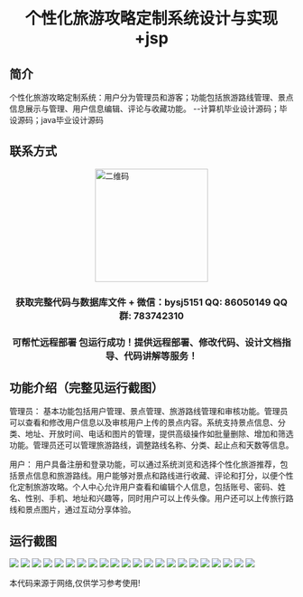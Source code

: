 <p><h1 align="center">个性化旅游攻略定制系统设计与实现+jsp</h1></p>

## 简介
个性化旅游攻略定制系统：用户分为管理员和游客；功能包括旅游路线管理、景点信息展示与管理、用户信息编辑、评论与收藏功能。    --计算机毕业设计源码；毕设源码；java毕业设计源码


## 联系方式
<img src="https://bs-1329754181.cos.ap-shanghai.myqcloud.com/wx.jpg" alt="二维码" style="display: block; margin: 0 auto;" width="200px">
<p><h3 align="center">获取完整代码与数据库文件 + 微信：bysj5151 QQ: 86050149 QQ群: 783742310</h3></p>
<p><h3 align="center">可帮忙远程部署 包运行成功！提供远程部署、修改代码、设计文档指导、代码讲解等服务！</h3></p>

## 功能介绍（完整见运行截图）
管理员： 基本功能包括用户管理、景点管理、旅游路线管理和审核功能。管理员可以查看和修改用户信息以及审核用户上传的景点内容。系统支持景点信息、分类、地址、开放时间、电话和图片的管理，提供高级操作如批量删除、增加和筛选功能。管理员还可以管理旅游路线，调整路线名称、分类、起止点和天数等信息。

用户： 用户具备注册和登录功能，可以通过系统浏览和选择个性化旅游推荐，包括景点信息和旅游路线。用户能够对景点和路线进行收藏、评论和打分，以便个性化定制旅游攻略。个人中心允许用户查看和编辑个人信息，包括账号、密码、姓名、性别、手机、地址和兴趣等，同时用户可以上传头像。用户还可以上传旅行路线和景点图片，通过互动分享体验。


## 运行截图
![](https://bs-1329754181.cos.ap-shanghai.myqcloud.com/ssm/PersonalizedTravelGuideCustomizationSystem/img/001.jpg)
![](https://bs-1329754181.cos.ap-shanghai.myqcloud.com/ssm/PersonalizedTravelGuideCustomizationSystem/img/002.jpg)
![](https://bs-1329754181.cos.ap-shanghai.myqcloud.com/ssm/PersonalizedTravelGuideCustomizationSystem/img/003.jpg)
![](https://bs-1329754181.cos.ap-shanghai.myqcloud.com/ssm/PersonalizedTravelGuideCustomizationSystem/img/004.jpg)
![](https://bs-1329754181.cos.ap-shanghai.myqcloud.com/ssm/PersonalizedTravelGuideCustomizationSystem/img/005.jpg)
![](https://bs-1329754181.cos.ap-shanghai.myqcloud.com/ssm/PersonalizedTravelGuideCustomizationSystem/img/006.jpg)
![](https://bs-1329754181.cos.ap-shanghai.myqcloud.com/ssm/PersonalizedTravelGuideCustomizationSystem/img/007.jpg)
![](https://bs-1329754181.cos.ap-shanghai.myqcloud.com/ssm/PersonalizedTravelGuideCustomizationSystem/img/008.jpg)
![](https://bs-1329754181.cos.ap-shanghai.myqcloud.com/ssm/PersonalizedTravelGuideCustomizationSystem/img/009.jpg)
![](https://bs-1329754181.cos.ap-shanghai.myqcloud.com/ssm/PersonalizedTravelGuideCustomizationSystem/img/010.jpg)
![](https://bs-1329754181.cos.ap-shanghai.myqcloud.com/ssm/PersonalizedTravelGuideCustomizationSystem/img/011.jpg)
![](https://bs-1329754181.cos.ap-shanghai.myqcloud.com/ssm/PersonalizedTravelGuideCustomizationSystem/img/012.jpg)
![](https://bs-1329754181.cos.ap-shanghai.myqcloud.com/ssm/PersonalizedTravelGuideCustomizationSystem/img/013.jpg)
![](https://bs-1329754181.cos.ap-shanghai.myqcloud.com/ssm/PersonalizedTravelGuideCustomizationSystem/img/014.jpg)
![](https://bs-1329754181.cos.ap-shanghai.myqcloud.com/ssm/PersonalizedTravelGuideCustomizationSystem/img/015.jpg)
![](https://bs-1329754181.cos.ap-shanghai.myqcloud.com/ssm/PersonalizedTravelGuideCustomizationSystem/img/016.jpg)
![](https://bs-1329754181.cos.ap-shanghai.myqcloud.com/ssm/PersonalizedTravelGuideCustomizationSystem/img/017.jpg)
![](https://bs-1329754181.cos.ap-shanghai.myqcloud.com/ssm/PersonalizedTravelGuideCustomizationSystem/img/018.jpg)
![](https://bs-1329754181.cos.ap-shanghai.myqcloud.com/ssm/PersonalizedTravelGuideCustomizationSystem/img/019.jpg)
![](https://bs-1329754181.cos.ap-shanghai.myqcloud.com/ssm/PersonalizedTravelGuideCustomizationSystem/img/020.jpg)
![](https://bs-1329754181.cos.ap-shanghai.myqcloud.com/ssm/PersonalizedTravelGuideCustomizationSystem/img/021.jpg)
![](https://bs-1329754181.cos.ap-shanghai.myqcloud.com/ssm/PersonalizedTravelGuideCustomizationSystem/img/022.jpg)

<p>本代码来源于网络,仅供学习参考使用!</p>
